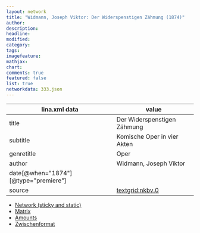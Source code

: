 ```yaml
---
layout: network
title: "Widmann, Joseph Viktor: Der Widerspenstigen Zähmung (1874)"
author:
description:
headline:
modified:
category:
tags:
imagefeature: 
mathjax: 
chart: 
comments: true
featured: false
list: true
networkdata: 333.json
---
```

lina.xml data  | value
------------- | -------------
title|Der Widerspenstigen Zähmung
subtitle|Komische Oper in vier Akten
genretitle|Oper
author|Widmann, Joseph Viktor
date[@when="1874"][@type="premiere"]|
source|[textgrid:nkbv.0](https://textgridlab.org/1.0/tgcrud-public/rest/textgrid:nkbv.0/data)



* [Network (sticky and static)](/network333)
* [Matrix](/matrix333)
* [Amounts](/amounts333)
* [Zwischenformat](/lina333 )
